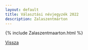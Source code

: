 ```yaml
---
layout: default
title: Választási névjegyzék 2022
description: Zalaszentmárton
---
```


{% include Zalaszentmaarton.html %}

[Vissza](./)